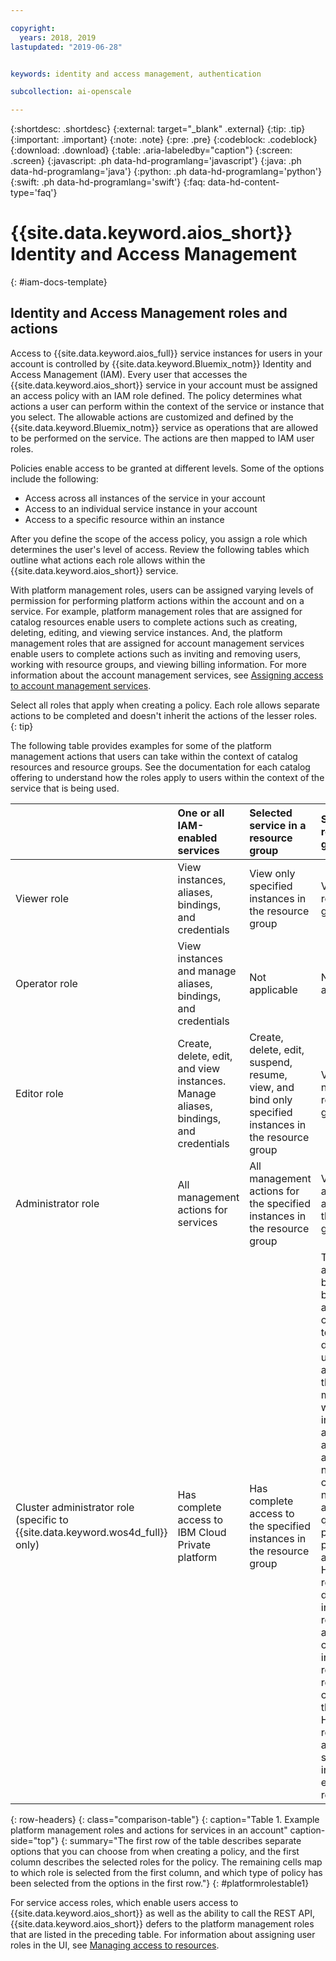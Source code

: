```yaml
---

copyright:
  years: 2018, 2019
lastupdated: "2019-06-28"


keywords: identity and access management, authentication

subcollection: ai-openscale

---
```


{:shortdesc: .shortdesc}
{:external: target="_blank" .external}
{:tip: .tip}
{:important: .important}
{:note: .note}
{:pre: .pre}
{:codeblock: .codeblock}
{:download: .download}
{:table: .aria-labeledby="caption"}
{:screen: .screen}
{:javascript: .ph data-hd-programlang='javascript'}
{:java: .ph data-hd-programlang='java'}
{:python: .ph data-hd-programlang='python'}
{:swift: .ph data-hd-programlang='swift'}
{:faq: data-hd-content-type='faq'}

# {{site.data.keyword.aios_short}} Identity and Access Management 
{: #iam-docs-template}

## Identity and Access Management roles and actions

Access to {{site.data.keyword.aios_full}} service instances for users in your account is controlled by {{site.data.keyword.Bluemix_notm}} Identity and Access Management (IAM). Every user that accesses the {{site.data.keyword.aios_short}} service in your account must be assigned an access policy with an IAM role defined. The policy determines what actions a user can perform within the context of the service or instance that you select. The allowable actions are customized and defined by the {{site.data.keyword.Bluemix_notm}} service as operations that are allowed to be performed on the service. The actions are then mapped to IAM user roles.

Policies enable access to be granted at different levels. Some of the options include the following: 

* Access across all instances of the service in your account
* Access to an individual service instance in your account
* Access to a specific resource within an instance

After you define the scope of the access policy, you assign a role which determines the user's level of access. Review the following tables which outline what actions each role allows within the {{site.data.keyword.aios_short}} service.

With platform management roles, users can be assigned varying levels of permission for performing platform actions within the account and on a service. For example, platform management roles that are assigned for catalog resources enable users to complete actions such as creating, deleting, editing, and viewing service instances. And, the platform management roles that are assigned for account management services enable users to complete actions such as inviting and removing users, working with resource groups, and viewing billing information. For more information about the account management services, see [Assigning access to account management services](/docs/iam?topic=iam-account-services#account-services).

Select all roles that apply when creating a policy. Each role allows separate actions to be completed and doesn't inherit the actions of the lesser roles.
{: tip}

The following table provides examples for some of the platform management actions that users can take within the context of catalog resources and resource groups. See the documentation for each catalog offering to understand how the roles apply to users within the context of the service that is being used.


|  | One or all IAM-enabled services | Selected service in a resource group | Selected resource group |
|:--------------|:------------|:-------------|:-------------|
| Viewer role | View instances, aliases, bindings, and credentials | View only specified instances in the resource group | View resource group |
| Operator role |  View instances and manage aliases, bindings, and credentials |  Not applicable | Not applicable |
| Editor role |  Create, delete, edit, and view instances. Manage aliases, bindings, and credentials | Create, delete, edit, suspend, resume, view, and bind only specified instances in the resource group | View and edit name of resource group |
| Administrator role |  All management actions for services | All management actions for the specified instances in the resource group | View, edit, and manage access for the resource group |
| Cluster administrator role (specific to {{site.data.keyword.wos4d_full}} only) |  Has complete access to IBM Cloud Private platform | Has complete access to the specified instances in the resource group | The following actions can be completed by the cluster administrator only: Connect to an LDAP directory, add users and assign them the IAM roles, manage workloads, infrastructure, and applications across all namespaces, create namespaces, assign quotas, add pod security policies, add an internal Helm repository, delete an internal Helm repository, add Helm charts to the internal Helm repository, remove Helm charts from the internal Helm repository, and synchronize internal and external Helm repositories |
{: row-headers}
{: class="comparison-table"}
{: caption="Table 1. Example platform management roles and actions for services in an account" caption-side="top"}
{: summary="The first row of the table describes separate options that you can choose from when creating a policy, and the first column describes the selected roles for the policy. The remaining cells map to which role is selected from the first column, and which type of policy has been selected from the options in the first row."}
{: #platformrolestable1}


For service access roles, which enable users access to {{site.data.keyword.aios_short}} as well as the ability to call the REST API, {{site.data.keyword.aios_short}} defers to the platform management roles that are listed in the preceding table. For information about assigning user roles in the UI, see [Managing access to resources](/docs/iam?topic=iam-iammanidaccser#iammanidaccser).

 